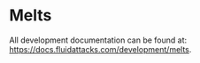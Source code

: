<!--
SPDX-FileCopyrightText: 2022 Fluid Attacks <development@fluidattacks.com>

SPDX-License-Identifier: MPL-2.0
-->

# Melts

All development documentation
can be found at:
<https://docs.fluidattacks.com/development/melts>.
